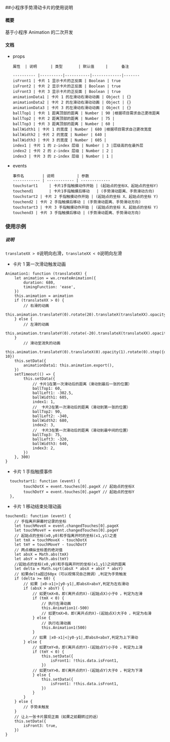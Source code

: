 ##小程序手势滑动卡片的使用说明

#### 概要

基于小程序 Animation 的二次开发

#### 文档

- props

      属性  | 说明      | 类型       | 默认值     |      备注

      ---------- |----------|-----------|-------------|-------
      isFront1 | 卡片 1 显示卡片的正反面 | Boolean | true
      isFront2 | 卡片 2 显示卡片的正反面 | Boolean | true
      isFront3 | 卡片 3 显示卡片的正反面 | Boolean | true
      animationData1 | 卡片 1 的左滑动右滑动动画 | Object | {}
      animationData2 | 卡片 2 的左滑动右滑动动画 | Object | {}
      animationData3 | 卡片 3 的左滑动右滑动动画 | Object | {}
      ballTop1 | 卡片 1 距离顶部的距离 | Number | 90 |根据项目需求自己更改距离
      ballTop2 | 卡片 2 距离顶部的距离 | Number | 75 |
      ballTop3 | 卡片 3 距离顶部的距离 | Number | 60 |
      ballWidth1 | 卡片 1 的宽度 | Number | 680 |根据项目需求自己更改宽度
      ballWidth2 | 卡片 2 的宽度 | Number | 640 |
      ballWidth3 | 卡片 3 的宽度 | Number | 605 |
      index1 | 卡片 1 的 z-index 层级 | Number | 3 |层级高的在最外层
      index2 | 卡片 2 的 z-index 层级 | Number | 2 |
      index3 | 卡片 3 的 z-index 层级 | Number | 1 |

- events

      事件名        | 说明          | 参数
      ------------ | ------------ | -------------
      touchstart1     | 卡片1手指触摸动作开始 | (起始点的坐标X、起始点的坐标Y)
      touchend1       | 卡片1手指触摸后移动   | (手势滑动距离、手势滑动方向)
      touchstart2 | 卡片 2 手指触摸动作开始 | (起始点的坐标 X、起始点的坐标 Y)
      touchend2 | 卡片 2 手指触摸后移动 | (手势滑动距离、手势滑动方向)
      touchstart3 | 卡片 3 手指触摸动作开始 | (起始点的坐标 X、起始点的坐标 Y)
      touchend3 | 卡片 3 手指触摸后移动 | (手势滑动距离、手势滑动方向)

### 使用示例

##### 说明

`translateXX > 0`说明向右滑，`translateXX < 0`说明向左滑

- 卡片 1 第一次滑动触发动画

```
Animation1: function (translateXX) {
    let animation = wx.createAnimation({
        duration: 680,
        timingFunction: 'ease',
    })
    this.animation = animation
    if (translateXX > 0) {
        // 右滑的动画
        this.animation.translateY(0).rotate(20).translateX(translateXX).opacity(0).step()
    } else {
        // 左滑的动画
        this.animation.translateY(0).rotate(-20).translateX(translateXX).opacity(0).step()
    }
        // 滑动至消失的动画
        this.animation.translateY(0).translateX(0).opacity(1).rotate(0).step({duration: 10})
    this.setData({
        animationData1: this.animation.export(),
    })
    setTimeout(() => {
        this.setData({
            // 卡片1在第一次滑动后的距离（滑动到最后一张的位置）
            ballTop1: 60,
            ballLeft1: -302.5,
            ballWidth1: 605,
            index1: 1,
            //  卡片2在第一次滑动后的距离（滑动到第一张的位置）
            ballTop2: 90,
            ballLeft2: -340,
            ballWidth2: 680,
            index2: 3,
            //  卡片3在第一次滑动后的距离（滑动到最中间的位置）
            ballTop3: 75,
            ballLeft3: -320,
            ballWidth3: 640,
            index3: 2,
        })
    }, 300)
}
```

- 卡片 1 手指触摸事件

```
  touchstart1: function (event) {
        touchDotX = event.touches[0].pageX // 起始点的坐标X
        touchDotY = event.touches[0].pageY // 起始点的坐标Y
  },
```

- 卡片 1 移动结束处理动画

```
touchend1: function (event) {
    // 手指离开屏幕时记录的坐标
    let touchMoveX = event.changedTouches[0].pageX
    let touchMoveY = event.changedTouches[0].pageY
    // 起始点的坐标(x0,y0)和手指离开时的坐标(x1,y1)之差
    let tmX = touchMoveX - touchDotX
    let tmY = touchMoveY - touchDotY
    // 两点横纵坐标差的绝对值
    let absX = Math.abs(tmX)
    let absY = Math.abs(tmY)
    //起始点的坐标(x0,y0)和手指离开时的坐标(x1,y1)之间的距离
    let delta = Math.sqrt(absX * absX + absY * absY)
    // 如果delta超过60px（可以视情况自己微调）,判定为手势触发
    if (delta >= 60) {
        // 如果 |x0-x1|>|y0-y1|,即absX>abxY,判定为左右滑动
        if (absX > absY) {
            // 如更tmX<0，即(离开点的X)-(起始点X)小于0 ，判定为左滑
            if (tmX < 0) {
                // 执行左滑动画
                this.Animation1(-500)
                // 如更tmX>0，即(离开点的X)-(起始点X)大于0 ，判定为右滑
            } else {
                // 执行右滑动画
                this.Animation1(500)
            }
            // 如果 |x0-x1|<|y0-y1|,即absX<abxY,判定为上下滑动
        } else {
            // 如更tmY<0，即(离开点的Y)-(起始点Y)小于0 ，判定为上滑
            if (tmY < 0) {
                this.setData({
                    isFront1: !this.data.isFront1,
                })
            // 如更tmY>0，即(离开点的Y)-(起始点Y)大于0 ，判定为下滑
            } else {
                this.setData({
                    isFront1: !this.data.isFront1,
                })
            }
        }
    } else {
        // 手势未触发
    }
    // 让上一张卡片展现正面（如果之前翻转过的话）
    this.setData({
        isFront3: true,
    })
}
```
